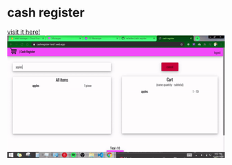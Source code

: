 # cash register
<a href="https://cashregister-test1.web.app/" target="_blank">visit it here!<a/>
  <br/>
<img src="public/cashRegister.gif"/>
